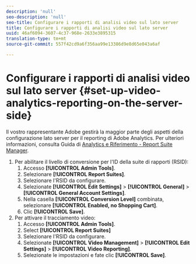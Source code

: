 ```yaml
---
description: 'null'
seo-description: 'null'
seo-title: Configurare i rapporti di analisi video sul lato server
title: Configurare i rapporti di analisi video sul lato server
uuid: 46af6094-3607-4c37-968e-2633e3895315
translation-type: tm+mt
source-git-commit: 557f42cd9a6f356aa99e13386d9e8d65e043a6af

---
```



# Configurare i rapporti di analisi video sul lato server {#set-up-video-analytics-reporting-on-the-server-side}

Il vostro rappresentante Adobe gestirà la maggior parte degli aspetti della configurazione lato server per il reporting di Adobe Analytics. Per ulteriori informazioni, consulta Guida di [Analytics e Riferimento - Report Suite Manager](https://microsite.omniture.com/t2/help/en_US/reference/#Report_Suite_Manager).
1. Per abilitare il livello di conversione per l&#39;ID della suite di rapporti (RSID):
   1. Accesso **[!UICONTROL Admin Tools]**.
   1. Selezionare **[!UICONTROL Report Suites]**.
   1. Selezionare l&#39;RSID da configurare.
   1. Selezionate **[!UICONTROL Edit Settings]** > **[!UICONTROL General]** > **[!UICONTROL General Account Settings]**.
   1. Nella casella **[!UICONTROL Conversion Level]** combinata, selezionare **[!UICONTROL Enabled, no Shopping Cart]**.
   1. Clic **[!UICONTROL Save]**.
1. Per attivare il tracciamento video:
   1. Accesso **[!UICONTROL Admin Tools]**.
   1. Select **[!UICONTROL Report Suites]**
   1. Selezionare l&#39;RSID da configurare.
   1. Selezionate **[!UICONTROL Video Management]** > **[!UICONTROL Edit Settings]** > **[!UICONTROL Video Reporting]**.
   1. Selezionate le impostazioni e fate clic **[!UICONTROL Save]**.